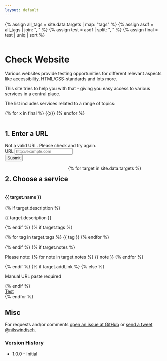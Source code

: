 ```yaml
---
layout: default
---
```

{% assign all_tags = site.data.targets | map: "tags" %}
{% assign asdf = all_tags | join: ", " %}
{% assign test = asdf | split: ", " %}
{% assign final = test | uniq | sort %}
<div class="columns">
  <div class="column col-12">
    <h1>Check Website</h1>
    <p>Various websites provide testing opportunities for different relevant aspects like accessibility, HTML/CSS-standards and lots more.</p>
    <p>This site tries to help you with that - giving you easy access to various services in a central place.</p>
    <p>The list includes services related to a range of topics:</p>
    <p>
      {% for x in final %}
        <span class="label">{{x}}</span>
      {% endfor %}
    </p>
  </div>
</div>

<div class="columns">
  <div class="column col-12">
    <h2>1. Enter a URL</h2>
    <div class="toast toast-danger">
      Not a valid URL. Please check and try again.
    </div>
    <form id="js-form" action="">
      <div class="form-group">
        <label class="form-label text-hide" for="input-url">URL</label>
        <input class="form-input" type="text" id="input-url" placeholder="http://example.com" />
      </div>
      <div class="form-group">
        <input class="btn btn-primary" type="submit"></input>
      </div>
    </form>
  </div>
</div>

<div class="" style="width: 100%; display: flex; flex-wrap: wrap">
  <h2>2. Choose a service</h2>
  {% for target in site.data.targets %}
      <div class="card" style="">
        <div class="card-header">
          <h4 class="card-title">{{ target.name }}</h4>
        </div>
        <div class="card-body">
        {% if target.description %}
            <p>{{ target.description }}</p>
          {% endif %}
          {% if target.tags %}
            <p>
              {% for tag in target.tags %}
                <span class="label">{{ tag }}</span>
              {% endfor %}
            </p>
          {% endif %}
          {% if target.notes %}
            <p>Please note: 
              {% for note in target.notes %}
                {{ note }}
              {% endfor %}
            </p>
          {% endif %}
          {% if target.addLink %}
          {% else %}
            <p>Manual URL paste required</p>
          {% endif %}
        </div>
        <div class="card-footer">
          <a class="btn js-testlink" rel="external" data-auto="{{ target.addLink }}" data-url="{{ target.url }}" href="{{ target.url }}">Test</a>
        </div>
      </div>
  {% endfor %}
</div>

<div class="columns">
  <div class="column col-12">
    <h2>Misc</h2>
    <p>For requests and/or comments <a href="https://github.com/nilswindisch/check-website/issues?utf8=✓&q=is%3Aissue+">open an issue at GitHub</a> or <a href="https://twitter.com/nilswindisch">send a tweet @nilswindisch</a>.</p>
    <h3>Version History</h3>
    <ul>
      <li>1.0.0 - Initial</li>
    </ul>
  </div>
</div>